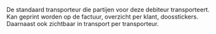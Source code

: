 De standaard transporteur die partijen voor deze debiteur transporteert. Kan geprint worden op de factuur, overzicht per klant, doosstickers.  Daarnaast ook zichtbaar in transport per transporteur. 